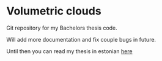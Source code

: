 # Volumetric clouds

Git repository for my Bachelors thesis code.

Will add more documentation and fix couple bugs in future.

Until then you can read my thesis in estonian [here](https://comserv.cs.ut.ee/ati_thesis/datasheet.php?id=61865&year=2018)
